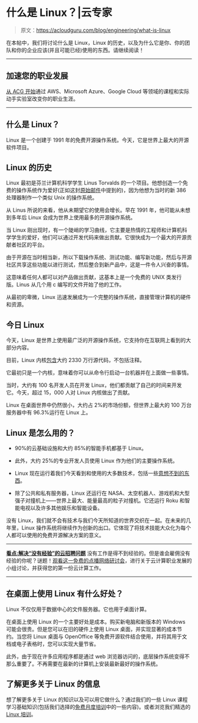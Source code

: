 # 什么是 Linux？|云专家

> 原文：<https://acloudguru.com/blog/engineering/what-is-linux>

在本帖中，我们将讨论什么是 Linux，Linux 的历史，以及为什么它是你、你的团队和你的企业应该(并且可能已经)使用的东西。请继续阅读！

* * *

## 加速您的职业发展

[从 ACG 开始](https://acloudguru.com/pricing)通过 AWS、Microsoft Azure、Google Cloud 等领域的课程和实际动手实验室改变你的职业生涯。

* * *

## 什么是 Linux？

Linux 是一个创建于 1991 年的免费开源操作系统。今天，它是世界上最大的开源软件项目。

## Linux 的历史

Linux 最初是芬兰计算机科学学生 Linus Torvalds 的一个项目。他想创造一个免费的操作系统作为爱好(正如这封[原始邮件](https://www.cs.cmu.edu/~awb/linux.history.html)中提到的)，因为他想为当时的新 386 处理器制作一个类似 Unix 的操作系统。

从 Linus 所说的来看，他从未期望它的使用会增长。早在 1991 年，他可能从未想到多年后 Linux 会成为世界上使用最多的开源操作系统。

当 Linux 刚出现时，有一个陡峭的学习曲线，它主要是热情的工程师和计算机科学学生的爱好，他们可以通过开发代码来做出贡献。它很快成为一个最大的开源贡献者社区的平台。

由于开源在当时相当新，所以下载操作系统、测试功能、编写新功能，然后与开源社区共享这些功能以进行测试，然后整合到新产品中，这是一件令人兴奋的事情。

这意味着任何人都可以对产品做出贡献，这基本上是一个免费的 UNIX 类发行版。Linus 从几个用 c 编写的文件开始了他的工作。

从最初的卑微，Linux 迅速发展成为一个完整的操作系统，直接管理计算机的硬件和资源。

## 今日 Linux

今天，Linux 是世界上使用最广泛的开源操作系统，它支持你在互联网上看到的大部分内容。

目前，Linux 内核[包含](https://cdn.kernel.org/pub/linux/kernel/v5.x/ChangeLog-5.15.6)大约 2330 万行源代码，不包括注释。

它最初只是一个内核，意味着你可以从命令行启动一台机器并在上面做一些事情。

当时，大约有 100 名开发人员在开发 Linux，他们都贡献了自己的时间来开发它。今天，超过 15，000 人对 Linux 内核做出了贡献。

Linux 在桌面世界中仍然很小，大约占 2%的市场份额，但世界上最大的 100 万台服务器中有 96.3%运行在 Linux 上。

## Linux 是怎么用的？

*   90%的云基础设施和大约 85%的智能手机都基于 Linux。

*   此外，大约 25%的专业开发人员使用 Linux 作为他们的主要操作系统。

*   Linux 现在运行着我们今天看到和使用的大多数技术，包括一些[意想不到的东西](https://www.omgubuntu.co.uk/2016/08/25-awesome-unexpected-things-powered-linux)。

*   除了公共和私有服务器，Linux 还运行在 NASA、太空机器人、游戏机和大型强子对撞机上——世界上最大、能量最高的粒子对撞机。它还运行 Roku 和智能电视以及许多其他娱乐和智能设备。

没有 Linux，我们就不会有技术与我们今天所知道的世界交织在一起。在未来的几年里，Linux 操作系统将继续作为创新的出口。它体现了将技术技能大众化为每个人都可以使用的免费开源解决方案的意义。

* * *

[**看点:解决“没有经验”的云招聘问题**](https://get.acloudguru.com/solving-no-experience-cloud-problem-webinar)
没有工作是得不到经验的。但是谁会雇佣没有经验的你呢？谜题！[观看这一免费的点播网络研讨会](https://get.acloudguru.com/solving-no-experience-cloud-problem-webinar)，进行关于云计算职业发展的小组讨论，并获得您的第一份云计算工作。

* * *

## 在桌面上使用 Linux 有什么好处？

Linux 不仅仅用于数据中心的文件服务器。它也用于桌面计算。

在桌面上使用 Linux 的一个主要好处是成本。购买新电脑和新版本的 Windows 可能会很贵。但是您可以在旧的硬件上使用 Linux 桌面，并实现显著的成本节约。当您将 Linux 桌面与 OpenOffice 等免费开源软件结合使用，并将其用于文档或电子表格时，您可以实现大量节省。

此外，由于现在许多应用程序都是通过 web 浏览器访问的，底层操作系统变得不那么重要了。不再需要在最新的计算机上安装最新最好的操作系统。

## 了解更多关于 Linux 的信息

想了解更多关于 Linux 的知识以及可以用它做什么？通过我们的一些 Linux 课程学习基础知识(包括我们选择的[免费月度培训](https://acloudguru.com/blog/news/whats-free-at-acg)中的一些内容)。或者浏览我们精选的 [Linux 培训](https://acloudguru.com/training-library/linux-training)。
